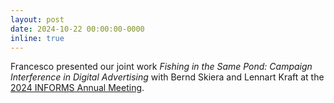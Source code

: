 ```yaml
---
layout: post
date: 2024-10-22 00:00:00-0000
inline: true
---
```


Francesco presented our joint work *Fishing in the Same Pond: Campaign Interference in Digital Advertising* with Bernd Skiera and Lennart Kraft at the [2024 INFORMS Annual Meeting](https://www.informs.org/). 
